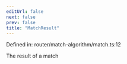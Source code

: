 ```yaml
---
editUrl: false
next: false
prev: false
title: "MatchResult"
---
```


Defined in: router/match-algorithm/match.ts:12

The result of a match
